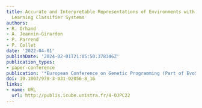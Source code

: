 ```yaml
---
title: Accurate and Interpretable Representations of Environments with Anticipatory
  Learning Classifier Systems
authors:
- R. Orhand
- A. Jeannin-Girardon
- P. Parrend
- P. Collet
date: '2022-04-01'
publishDate: '2024-02-01T21:05:50.378346Z'
publication_types:
- paper-conference
publication: '*European Conference on Genetic Programming (Part of EvoStar)*'
doi: 10.1007/978-3-031-02056-8_16
links:
- name: URL
  url: http://publis.icube.unistra.fr/4-OJPC22
---
```

